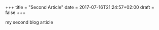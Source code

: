 +++
title = "Second Article"
date = 2017-07-16T21:24:57+02:00
draft = false
+++

my second blog article
